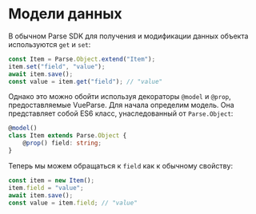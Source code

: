 # Модели данных

В обычном Parse SDK для получения и модификации данных объекта используются `get` и `set`:

```js
const Item = Parse.Object.extend("Item");
item.set("field", "value");
await item.save();
const value = item.get("field"); // "value"
```

Однако это можно обойти используя декораторы `@model` и `@prop`, предоставляемые VueParse.
Для начала определим модель. Она представляет собой ES6 класс, унаследованный от `Parse.Object`:

```ts
@model()
class Item extends Parse.Object {
    @prop() field: string;
}
```

Теперь мы можем обращаться к `field` как к обычному свойству:

```ts
const item = new Item();
item.field = "value";
await item.save();
const value = item.field; // "value"
```